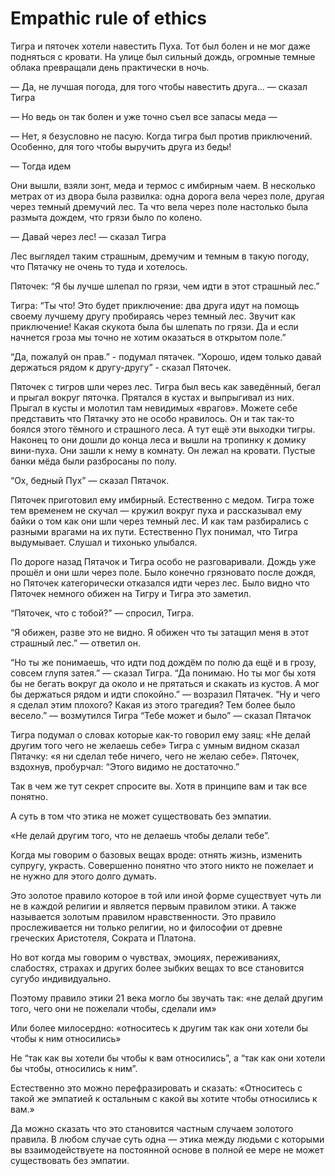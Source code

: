 # Empathic rule of ethics

Тигра и пяточек хотели навестить Пуха. Тот был болен и не мог даже подняться с кровати.
На улице был сильный дождь, огромные темные облака превращали день практически в ночь.

— Да, не лучшая погода, для того чтобы навестить друга… — сказал Тигра

— Но ведь он так болен и уже точно съел все запасы меда — 

— Нет, я безусловно не пасую. Когда тигра был против приключений. Особенно, для того чтобы выручить друга из беды!

— Тогда идем

Они вышли, взяли зонт, меда и термос с имбирным чаем.
В несколько метрах от из двора была развилка: одна дорога вела через поле, другая через темный дремучий лес.
Та что вела через поле настолько была размыта дождем, что грязи было по колено.

— Давай через лес! — сказал Тигра

Лес выглядел таким страшным, дремучим и темным в такую погоду, что Пятачку не очень то туда и хотелось.

Пяточек: “Я бы лучше шлепал по грязи, чем идти в этот страшный лес.”

Тигра: “Ты что! Это будет приключение: два друга идут на помощь своему лучшему другу пробираясь через темный лес. Звучит как приключение! Какая скукота была бы шлепать по грязи. Да и если начнется гроза мы точно не хотим оказаться в открытом поле.”

“Да, пожалуй он прав.” - подумал пятачек.
“Хорошо, идем только давай держаться рядом к другу-другу” - сказал Пяточек.

Пяточек с тигров шли через лес. Тигра был весь как заведённый, бегал и прыгал вокруг пяточка. Прятался в кустах и выпрыгивал из них. Прыгал в кусты и молотил там невидимых «врагов».
Можете себе представить что Пятачку это не особо нравилось. Он и так так-то боялся этого тёмного и страшного леса. А тут ещё эти выходки тигры. Наконец то они дошли до конца леса и вышли на тропинку к домику вини-пуха. Они зашли к нему в комнату. Он лежал на кровати. Пустые банки мёда были разбросаны по полу.

“Ох, бедный Пух” — сказал Пятачок.

Пяточек приготовил ему имбирный. Естественно с медом. Тигра тоже тем временем не скучал — кружил вокруг пуха и рассказывал ему байки о том как они шли через темный лес. И как там разбирались с разными врагами на их пути. Естественно Пух понимал, что Тигра выдумывает. Слушал и тихонько улыбался.

По дороге назад Пятачок и Тигра особо не разговаривали. Дождь уже прошёл и они шли через поле. Было конечно грязновато после дождя, но Пяточек категорически отказался идти через лес. Было видно что Пяточек немного обижен на Тигру и Тигра это заметил.

“Пяточек, что с тобой?” — спросил, Тигра.

“Я обижен, разве это не видно. Я обижен что ты затащил меня в этот страшный лес.” — ответил он.

“Но ты же понимаешь, что идти под дождём по полю да ещё и в грозу, совсем глупя затея.” — сказал Тигра.
“Да понимаю. Но ты мог бы хотя бы не бегать вокруг да около и не прятаться и скакать из кустов. А мог бы держаться рядом и идти спокойно.” — возразил Пятачек.
“Ну и чего я сделал этим плохого? Какая из этого трагедия? Тем более было весело.” — возмутился Тигра
“Тебе может и было” — сказал Пятачок

Тигра подумал о словах которые как-то говорил ему заяц: «Не делай другим того чего не желаешь себе»
Тигра с умным видном сказал Пятачку: «я ни сделал тебе ничего, чего не желаю себе».
Пяточек, вздохнув, пробурчал: “Этого видимо не достаточно.”

Так в чем же тут секрет спросите вы. Хотя в принципе вам и так все понятно.

А суть в том что этика не может существовать без эмпатии.

«Не делай другим того, что не делаешь чтобы делали тебе”.

Когда мы говорим о базовых вещах вроде: отнять жизнь, изменить супругу, украсть. Совершенно понятно что этого никто не пожелает и не нужно для этого долго думать.

Это золотое правило которое в той или иной форме существует чуть ли не в каждой религии и является первым правилом этики. А также называется золотым правилом нравственности. Это правило прослеживается ни только религии, но и философии от древне греческих Аристотеля, Сократа и Платона.

Но вот когда мы говорим о чувствах, эмоциях, переживаниях, слабостях, страхах и других более зыбких вещах то все становится сугубо индивидуально.

Поэтому правило этики 21 века могло бы звучать так: «не делай другим того, чего они не пожелали чтобы, сделали им»


Или более милосердно:
«относитесь к другим так как они хотели бы чтобы к ним относились»

Не “так как вы хотели бы чтобы к вам относились”, а “так как они хотели бы чтобы, относились к ним”.

Естественно это можно перефразировать и сказать:
«Относитесь с такой же эмпатией к остальным с какой вы хотите чтобы относились к вам.»

Да можно сказать что это становится частным случаем золотого правила. В любом случае суть одна — этика между людьми с которыми вы взаимодействуете на постоянной основе в полной ее мере не может существовать без эмпатии.

